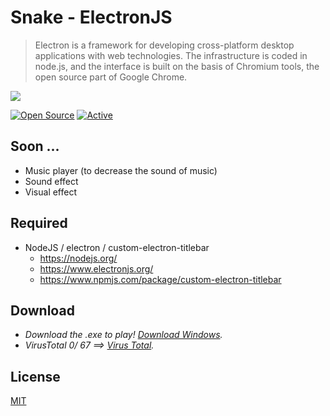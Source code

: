 # Snake - ElectronJS
> Electron is a framework for developing cross-platform desktop applications with web technologies. The infrastructure is coded in node.js, and the interface is built on the basis of Chromium tools, the open source part of Google Chrome.

![](https://64.media.tumblr.com/1527699798821ec2f865a669ef3db315/bfd15f52970b2bab-eb/s640x960/81a036c2ed608d95d6ffc71f2b6661fbefe21be7.gif)

[![Open Source](https://badges.frapsoft.com/os/v1/open-source.svg?v=103)](https://opensource.org/)
[![Active](http://img.shields.io/badge/Status-Active-green.svg)](https://tterb.github.io)


## Soon ...
- Music player (to decrease the sound of music)
- Sound effect
- Visual effect

## Required
* NodeJS / electron / custom-electron-titlebar
  * https://nodejs.org/
  * https://www.electronjs.org/
  * https://www.npmjs.com/package/custom-electron-titlebar

## Download
* _Download the .exe to play! [Download Windows](https://easyupload.io/c6m7ji)._
* _VirusTotal 0/ 67 ==> [Virus Total](https://cutt.ly/TdMPlil)._




## License
 [MIT](https://github.com/kiopdev/SnakeJS/blob/master/LICENSE)






